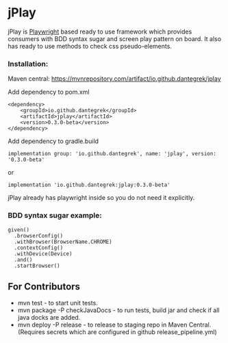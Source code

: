 # jPlay

jPlay is [Playwright](https://playwright.dev/java/) based ready to use framework which provides consumers with 
BDD syntax sugar and screen play pattern on board. It also has ready to use methods to check css pseudo-elements.

### Installation: 
Maven central: https://mvnrepository.com/artifact/io.github.dantegrek/jplay

Add dependency to pom.xml
```
<dependency>
    <groupId>io.github.dantegrek</groupId>
    <artifactId>jplay</artifactId>
    <version>0.3.0-beta</version>
</dependency>
```
Add dependency to gradle.build
```
implementation group: 'io.github.dantegrek', name: 'jplay', version: '0.3.0-beta'
```
or
```
implementation 'io.github.dantegrek:jplay:0.3.0-beta'
```
jPlay already has playwright inside so you do not need it explicitly.
### BDD syntax sugar example:

```
given()
  .browserConfig()
  .withBrowser(BrowserName.CHROME)
  .contextConfig()
  .withDevice(Device)
  .and()
  .startBrowser()
```

## For Contributors

* mvn test - to start unit tests.
* mvn package -P checkJavaDocs - to run tests, build jar and check if all java docks are added.
* mvn deploy -P release - to release to staging repo in Maven Central. (Requires secrets which are configured in github
  release_pipeline.yml)
